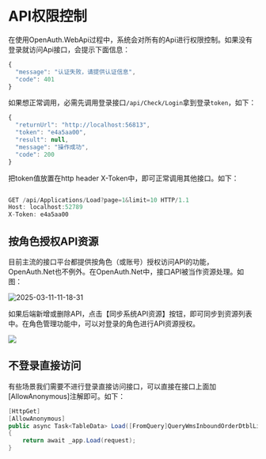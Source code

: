 # API权限控制

在使用OpenAuth.WebApi过程中，系统会对所有的Api进行权限控制。如果没有登录就访问Api接口，会提示下面信息：

```javascript
{
  "message": "认证失败，请提供认证信息",
  "code": 401
}

```
如果想正常调用，必需先调用登录接口`/api/Check/Login`拿到登录`token`，如下：

```javascript
{
  "returnUrl": "http://localhost:56813",
  "token": "e4a5aa00",
  "result": null,
  "message": "操作成功",
  "code": 200
}
```

把token值放置在http header X-Token中，即可正常调用其他接口。如下：

```javascript

GET /api/Applications/Load?page=1&limit=10 HTTP/1.1
Host: localhost:52789
X-Token: e4a5aa00

```
## 按角色授权API资源

目前主流的接口平台都提供按角色（或账号）授权访问API的功能，OpenAuth.Net也不例外。在OpenAuth.Net中，接口API被当作资源处理。如图：

![2025-03-11-11-18-31](http://img.openauth.net.cn/2025-03-11-11-18-31.png)

如果后端新增或删除API，点击【同步系统API资源】按钮，即可同步到资源列表中。在角色管理功能中，可以对登录的角色进行API资源授权。

![](http://img.openauth.net.cn/2025-03-11-11-13-54.png)

## 不登录直接访问

有些场景我们需要不进行登录直接访问接口，可以直接在接口上面加[AllowAnonymous]注解即可。如下：

```csharp
[HttpGet]
[AllowAnonymous]
public async Task<TableData> Load([FromQuery]QueryWmsInboundOrderDtblListReq request)
{
    return await _app.Load(request);
}
```

